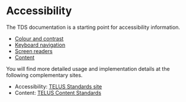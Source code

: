 # Accessibility

The TDS documentation is a starting point for accessibility information.

* [Colour and contrast](/accessibility/colour-contrast.md)
* [Keyboard navigation](/accessibility/keyboard-nav.md)
* [Screen readers](/accessibility/screen-readers.md)
* [Content](/accessibility/content.md)

You will find more detailed usage and implementation details at the following complementary sites.

* Accessibility: [TELUS Standards site](https://digitalstandards.telus.com/accessibility)
* Content: [TELUS Content Standards](https://docs.google.com/a/telus.com/document/d/1hEAbRxEeKDwruhYKsNnF-788rZ_W10gyAO2-0IPM5uo/edit?usp=sharing)
